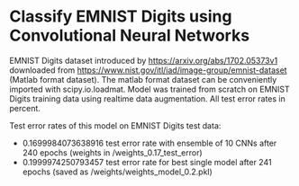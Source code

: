 # Classify EMNIST Digits using Convolutional Neural Networks
EMNIST Digits dataset introduced by https://arxiv.org/abs/1702.05373v1 downloaded from https://www.nist.gov/itl/iad/image-group/emnist-dataset (Matlab format dataset). The matlab format dataset can be conveniently imported with scipy.io.loadmat.
Model was trained from scratch on EMNIST Digits training data using realtime data augmentation. All test error rates in percent.

Test error rates of this model on EMNIST Digits test data:
* 0.1699984073638916 test error rate with ensemble of 10 CNNs after 240 epochs (weights in /weights_0.17_test_error)
* 0.1999974250793457 test error rate for best single model after 241 epochs (saved as /weights/weights_model_0.2.pkl)
